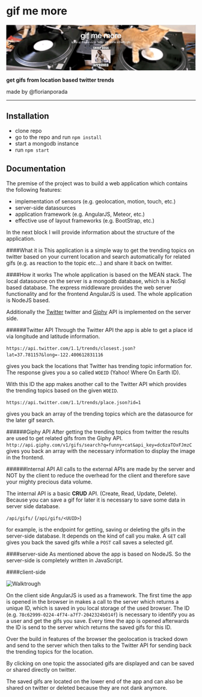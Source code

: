 # gif me more
![Banner](docs/screen_frontend_banner.png)

__get gifs from location based twitter trends__

made by @florianporada

___

Installation
------
- clone repo
- go to the repo and run `npm install`
- start a mongodb instance
- run `npm start`

Documentation
------
The premise of the project was to build a web application which contains the following features:
- implementation of sensors (e.g. geolocation, motion, touch, etc.)
- server-side datasources
- application framework (e.g. AngularJS, Meteor, etc.)
- effective use of layout frameworks (e.g. BootStrap, etc.)

In the next block I will provide information about the structure of the application.

####What it is
This application is a simple way to get the trending topics on twitter based on your current location and search automatically for related gifs (e.g. as reaction to the topic etc...) and share it back on twitter.

####How it works
The whole application is based on the MEAN stack. The local datasource on the server is a mongodb database, which is a NoSql based database. The express middleware provides the web server functionality and for the frontend AngularJS is used. The whole application is NodeJS based.

Additionally the [Twitter](https://dev.twitter.com/rest/public)
twitter and [Giphy](https://api.giphy.com/) API is implemented on the server side.

######Twitter API
Through the Twitter API the app is able to get a place id via longitude and latitude information.

`https://api.twitter.com/1.1/trends/closest.json?lat=37.781157&long=-122.400612831116`

gives you back the locations that Twitter has trending topic information for. The response gives you a so called `WOEID` (Yahoo! Where On Earth ID).

With this ID the app makes another call to the Twitter API which provides the trending topics based on the given `WOEID`.

`https://api.twitter.com/1.1/trends/place.json?id=1`

gives you back an array of the trending topics which are the datasource for the later gif search.

######Giphy API
After getting the trending topics from twitter the results are used to get related gifs from the Giphy API.
`http://api.giphy.com/v1/gifs/search?q=funny+cat&api_key=dc6zaTOxFJmzC`
gives you back an array with the necessary information to display the image in the frontend.

######Internal API
All calls to the external APIs are made by the server and NOT by the client to reduce the overhead for the client and therefore save your mighty precious data volume.

The internal API is a basic __CRUD__ API. (Create, Read, Update, Delete).
Because you can save a gif for later it is necessary to save some data in server side database.

`/api/gifs/` (`/api/gifs/<UUID>`)

for example, is the endpoint for getting, saving or deleting the gifs in the server-side database. It depends on the kind of call you make. A `GET` call gives you back the saved gifs while a `POST` call saves a selected gif.

####server-side
As mentioned above the app is based on NodeJS. So the server-side is completely written in JavaScript.


####client-side

![Walktrough](docs/walktrough.gif)

On the client side AngularJS is used as a framework. The first time the app is opened in the browser in makes a call to the server which returns a unique ID, which is saved in you local storage of the used browser. The ID (e.g. `78c62999-0224-4f74-a7f7-2042324b014f`) is necessary to identify you as a user and get the gifs you save.
Every time the app is opened afterwards the ID is send to the server which returns the saved gifs for this ID.

Over the build in features of the browser the geolocation is tracked down and send to the server which then talks to the Twitter API for sending back the trending topics for the location.

By clicking on one topic the associated gifs are displayed and can be saved or shared directly on twitter.

The saved gifs are located on the lower end of the app and can also be shared on twitter or deleted because they are not dank anymore.
